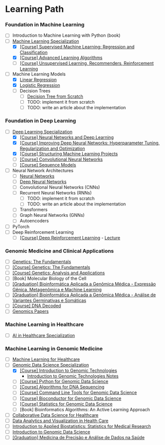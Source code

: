 # Learning Path

### Foundation in Machine Learning

- [ ] Introduction to Machine Learning with Python (book)
- [ ] [Machine Learning Specialization](https://www.deeplearning.ai/courses/machine-learning-specialization)
  - [X] [[Course] Supervised Machine Learning: Regression and Classification](https://www.coursera.org/learn/machine-learning)
  - [X] [[Course] Advanced Learning Algorithms](https://www.coursera.org/learn/advanced-learning-algorithms)
  - [ ] [[Course] Unsupervised Learning, Recommenders, Reinforcement Learning](https://www.coursera.org/learn/unsupervised-learning-recommenders-reinforcement-learning)
- [ ] Machine Learning Models
  - [x] [Linear Regression](https://www.iamtk.co/building-a-linear-regression-from-scratch-with-python-and-mathematics)
  - [x] [Logistic Regression](https://www.iamtk.co/building-a-logistic-regression-from-scratch-with-python-and-mathematics)
  - [ ] Decision Trees
    - [ ] [Decision Tree from Scratch](https://www.kaggle.com/code/fareselmenshawii/decision-tree-from-scratch)
    - [ ] TODO: implement it from scratch
    - [ ] TODO: write an article about the implementation

### Foundation in Deep Learning

- [ ] [Deep Learning Specialization](https://www.coursera.org/specializations/deep-learning)
  - [X] [[Course] Neural Networks and Deep Learning](https://www.coursera.org/learn/neural-networks-deep-learning)
  - [X] [[Course] Improving Deep Neural Networks: Hyperparameter Tuning, Regularization and Optimization](https://www.coursera.org/learn/deep-neural-network)
  - [X] [[Course] Structuring Machine Learning Projects](https://www.coursera.org/learn/machine-learning-projects)
  - [ ] [[Course] Convolutional Neural Networks](https://www.coursera.org/learn/convolutional-neural-networks)
  - [ ] [[Course] Sequence Models](https://www.coursera.org/learn/nlp-sequence-models)
- [ ] Neural Network Architectures
  - [ ] [Neural Networks](https://www.iamtk.co/building-a-neural-network-from-scratch-with-mathematics-and-python)
  - [ ] [Deep Neural Networks](https://www.iamtk.co/building-a-deep-neural-network-from-scratch)
  - [ ] Convolutional Neural Networks (CNNs)
  - [ ] Recurrent Neural Networks (RNNs)
    - [ ] TODO: implement it from scratch
    - [ ] TODO: write an article about the implementation
  - [ ] Transformers
  - [ ] Graph Neural Networks (GNNs)
  - [ ] Autoencoders
- [ ] PyTorch
- [ ] Deep Reinforcement Learning
  - [ ] [[Course] Deep Reinforcement Learning](https://www.youtube.com/playlist?list=PLkFD6_40KJIwTmSbCv9OVJB3YaO4sFwkX) - [Lecture](https://rll.berkeley.edu/deeprlcoursesp17)

### Genomic Medicine and Clinical Applications

- [ ] [Genetics: The Fundamentals](https://www.edx.org/learn/genetics/massachusetts-institute-of-technology-genetics-the-fundamentals)
- [ ] [[Course] Genetics: The Fundamentals](https://www.edx.org/learn/genetics/massachusetts-institute-of-technology-genetics-the-fundamentals)
- [ ] [[Course] Genetics: Analysis and Applications](https://www.edx.org/learn/genetics/massachusetts-institute-of-technology-genetics-analysis-and-applications)
- [ ] [Book] Molecular Biology of the Cell
- [ ] [[Graduation] Bioinformática Aplicada a Genômica Médica - Expressão Gênica, Metagenômica e Machine Learning](https://ensino.einstein.br/pos_bioinformatica_aplicada_genomica_med_eg_p5406/p)
- [ ] [[Graduation] Bioinformática Aplicada a Genômica Médica - Análise de Variantes Germinativas e Somáticas](https://ensino.einstein.br/pos_bioinformatica_aplicada_genomica_med_av_p5405/p)
- [ ] [[Course] DNA Decoded](https://www.coursera.org/learn/dna-decoded)
- [ ] [Genomics Papers](https://github.com/jtleek/genomicspapers)

### Machine Learning in Healthcare

- [ ] [AI in Healthcare Specialization](https://www.coursera.org/specializations/ai-healthcare)

### Machine Learning in Genomic Medicine

- [ ] [Machine Learning for Healthcare](https://ocw.mit.edu/courses/6-s897-machine-learning-for-healthcare-spring-2019)
- [ ] [Genomic Data Science Specialization](https://www.coursera.org/specializations/genomic-data-science)
  - [x] [[Course] Introduction to Genomic Technologies](https://www.coursera.org/learn/introduction-genomics)
    - [Introduction to Genomic Technologies Notes](courses/genomic-data-science/introduction-genomics)
  - [ ] [[Course] Python for Genomic Data Science](https://www.coursera.org/learn/python-genomics)
  - [ ] [[Course] Algorithms for DNA Sequencing](https://www.coursera.org/learn/dna-sequencing)
  - [ ] [[Course] Command Line Tools for Genomic Data Science](https://www.coursera.org/learn/genomic-tools)
  - [ ] [[Course] Bioconductor for Genomic Data Science](https://www.coursera.org/learn/bioconductor)
  - [ ] [[Course] Statistics for Genomic Data Science](https://www.coursera.org/learn/statistical-genomics)
  - [ ] [Book] Bioinformatics Algorithms: An Active Learning Approach
- [ ] [Collaborative Data Science for Healthcare](https://www.edx.org/learn/data-science/massachusetts-institute-of-technology-collaborative-data-science-for-healthcare)
- [ ] [Data Analytics and Visualization in Health Care](https://www.edx.org/learn/data-analysis/rochester-institute-of-technology-data-analytics-and-visualization-in-health-care)
- [ ] [Introduction to Applied Biostatistics: Statistics for Medical Research](https://www.edx.org/learn/biostatistics/osaka-university-introduction-to-applied-biostatistics-statistics-for-medical-research)
- [ ] [Introduction to Genomic Data Science](https://www.edx.org/learn/bioinformatics/the-university-of-california-san-diego-introduction-to-genomic-data-science)
- [ ] [[Graduation] Medicina de Precisão e Análise de Dados na Saúde](https://ensino.einstein.br/pos_medicina_precisao_analise_dados_saude_p14796/p)
